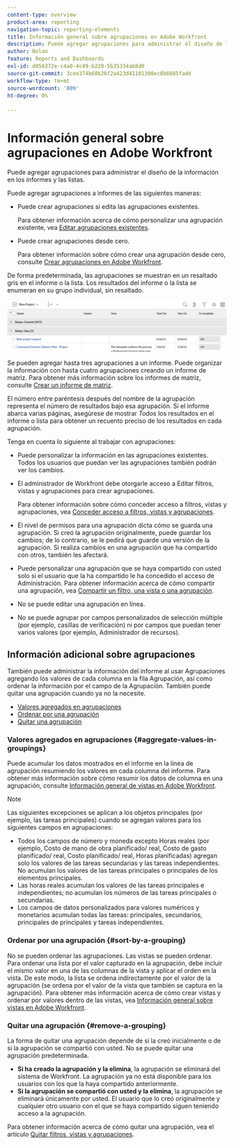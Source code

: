 ```yaml
---
content-type: overview
product-area: reporting
navigation-topic: reporting-elements
title: Información general sobre agrupaciones en Adobe Workfront
description: Puede agregar agrupaciones para administrar el diseño de la información en los informes y las listas.
author: Nolan
feature: Reports and Dashboards
exl-id: d050372e-c4a0-4c49-b220-5b35334ab8d0
source-git-commit: 3cee374b68b26f2a423d41101300ec8b6685fadd
workflow-type: tm+mt
source-wordcount: '809'
ht-degree: 0%

---
```


# Información general sobre agrupaciones en Adobe Workfront

<!-- Audited: 11/2024 -->

<!--(NOTE: This article was supposed to be replaced by "Groupings overview", but decided to keep this here because this is linked in too many places. "Create groupings" and "Edit existing groupings" have been added also (with videos) to replace portions of the old content here.)-->

Puede agregar agrupaciones para administrar el diseño de la información en los informes y las listas.

Puede agregar agrupaciones a informes de las siguientes maneras:

* Puede crear agrupaciones si edita las agrupaciones existentes.

  Para obtener información acerca de cómo personalizar una agrupación existente, vea [Editar agrupaciones existentes](../../../reports-and-dashboards/reports/reporting-elements/edit-existing-groupings.md).

* Puede crear agrupaciones desde cero.

  Para obtener información sobre cómo crear una agrupación desde cero, consulte [Crear agrupaciones en Adobe Workfront](../../../reports-and-dashboards/reports/reporting-elements/create-groupings.md).

De forma predeterminada, las agrupaciones se muestran en un resaltado gris en el informe o la lista. Los resultados del informe o la lista se enumeran en su grupo individual, sin resaltado.

![Ejemplo de agrupación](assets/grouping-example-blue.png)

Se pueden agregar hasta tres agrupaciones a un informe. Puede organizar la información con hasta cuatro agrupaciones creando un informe de matriz. Para obtener más información sobre los informes de matriz, consulte [Crear un informe de matriz](../../../reports-and-dashboards/reports/creating-and-managing-reports/create-matrix-report.md).

El número entre paréntesis después del nombre de la agrupación representa el número de resultados bajo esa agrupación. Si el informe abarca varias páginas, asegúrese de mostrar *Todos* los resultados en el informe o lista para obtener un recuento preciso de los resultados en cada agrupación.

Tenga en cuenta lo siguiente al trabajar con agrupaciones:

* Puede personalizar la información en las agrupaciones existentes. Todos los usuarios que puedan ver las agrupaciones también podrán ver los cambios.
* El administrador de Workfront debe otorgarle acceso a Editar filtros, vistas y agrupaciones para crear agrupaciones.

  Para obtener información sobre cómo conceder acceso a filtros, vistas y agrupaciones, vea [Conceder acceso a filtros, vistas y agrupaciones](../../../administration-and-setup/add-users/configure-and-grant-access/grant-access-fvg.md).

* El nivel de permisos para una agrupación dicta cómo se guarda una agrupación. Si creó la agrupación originalmente, puede guardar los cambios; de lo contrario, se le pedirá que guarde una versión de la agrupación. Si realiza cambios en una agrupación que ha compartido con otros, también les afectará.
* Puede personalizar una agrupación que se haya compartido con usted solo si el usuario que la ha compartido le ha concedido el acceso de Administración. Para obtener información acerca de cómo compartir una agrupación, vea [Compartir un filtro, una vista o una agrupación](../../../reports-and-dashboards/reports/reporting-elements/share-filter-view-grouping.md).
* No se puede editar una agrupación en línea.
* No se puede agrupar por campos personalizados de selección múltiple (por ejemplo, casillas de verificación) ni por campos que puedan tener varios valores (por ejemplo, Administrador de recursos).

## Información adicional sobre agrupaciones

También puede administrar la información del informe al usar Agrupaciones agregando los valores de cada columna en la fila Agrupación, así como ordenar la información por el campo de la Agrupación. También puede quitar una agrupación cuando ya no la necesite.

* [Valores agregados en agrupaciones](#aggregate-values-in-groupings)
* [Ordenar por una agrupación](#sort-by-a-grouping)
* [Quitar una agrupación](#remove-a-grouping)

### Valores agregados en agrupaciones {#aggregate-values-in-groupings}

Puede acumular los datos mostrados en el informe en la línea de agrupación resumiendo los valores en cada columna del informe. Para obtener más información sobre cómo resumir los datos de columna en una agrupación, consulte [Información general de vistas en Adobe Workfront](../../../reports-and-dashboards/reports/reporting-elements/views-overview.md).

>[!NOTE]
>
>Las siguientes excepciones se aplican a los objetos principales (por ejemplo, las tareas principales) cuando se agregan valores para los siguientes campos en agrupaciones:
>
>* Todos los campos de número y moneda excepto Horas reales (por ejemplo, Costo de mano de obra planificado/ real, Costo de gasto planificado/ real, Costo planificado/ real, Horas planificadas) agregan solo los valores de las tareas secundarias y las tareas independientes. No acumulan los valores de las tareas principales o principales de los elementos principales.
>* Las horas reales acumulan los valores de las tareas principales e independientes; no acumulan los números de las tareas principales o secundarias.
>* Los campos de datos personalizados para valores numéricos y monetarios acumulan todas las tareas: principales, secundarios, principales de principales y tareas independientes.

### Ordenar por una agrupación {#sort-by-a-grouping}

No se pueden ordenar las agrupaciones. Las vistas se pueden ordenar. Para ordenar una lista por el valor capturado en la agrupación, debe incluir el mismo valor en una de las columnas de la vista y aplicar el orden en la vista. De este modo, la lista se ordena indirectamente por el valor de la agrupación (se ordena por el valor de la vista que también se captura en la agrupación). Para obtener más información acerca de cómo crear vistas y ordenar por valores dentro de las vistas, vea [Información general sobre vistas en Adobe Workfront](../../../reports-and-dashboards/reports/reporting-elements/views-overview.md).

### Quitar una agrupación {#remove-a-grouping}

La forma de quitar una agrupación depende de si la creó inicialmente o de si la agrupación se compartió con usted. No se puede quitar una agrupación predeterminada.

* **Si ha creado la agrupación y la elimina**, la agrupación se eliminará del sistema de Workfront. La agrupación ya no está disponible para los usuarios con los que la haya compartido anteriormente.
* **Si la agrupación se compartió con usted y la elimina**, la agrupación se eliminará únicamente por usted. El usuario que lo creó originalmente y cualquier otro usuario con el que se haya compartido siguen teniendo acceso a la agrupación.

Para obtener información acerca de cómo quitar una agrupación, vea el artículo [Quitar filtros, vistas y agrupaciones](../../../reports-and-dashboards/reports/reporting-elements/remove-filters-views-groupings.md).
